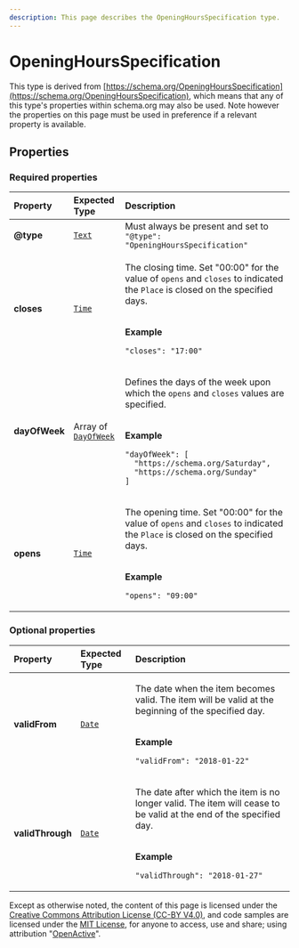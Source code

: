 ```yaml
---
description: This page describes the OpeningHoursSpecification type.
---
```


# OpeningHoursSpecification

This type is derived from [https://schema.org/OpeningHoursSpecification](https://schema.org/OpeningHoursSpecification), which means that any of this type's properties within schema.org may also be used. Note however the properties on this page must be used in preference if a relevant property is available.

## **Properties**

### **Required properties**
    
<table>
  <thead>
    <tr>
      <th style="text-align:left">Property</th>
      <th style="text-align:left">Expected Type</th>
      <th style="text-align:left">Description</th>
    </tr>
  </thead>
  <tbody>
    <tr>
      <td style="text-align:left"><b>@type</b></td>
      <td style="text-align:left">
        <a href="https://schema.org/Text"><code>Text</code></a>
      </td>
      <td style="text-align:left">
        Must always be present and set to <code>"@type": "OpeningHoursSpecification"</code>
      </td>
    </tr>
    <tr>
      <td style="text-align:left"><b>closes</b></td>
      <td style="text-align:left">
        <a href="https://schema.org/Time"><code>Time</code></a>
      </td>
      <td style="text-align:left">
        <p>The closing time. Set &quot;00:00&quot; for the value of <code>opens</code> and <code>closes</code> to indicated the <code>Place</code> is closed on the specified days.</p><p></br><b>Example</b></p><p><code>"closes": "17:00"</code></p>
      </td>
    </tr>
    <tr>
      <td style="text-align:left"><b>dayOfWeek</b></td>
      <td style="text-align:left">
        Array of <a href="https://schema.org/DayOfWeek"><code>DayOfWeek</code></a>
      </td>
      <td style="text-align:left">
        <p>Defines the days of the week upon which the <code>opens</code> and <code>closes</code> values are specified.</p><p></br><b>Example</b></p><p><code>"dayOfWeek": [<br/>&nbsp;&nbsp;&quot;https://schema.org/Saturday&quot;,<br/>&nbsp;&nbsp;&quot;https://schema.org/Sunday&quot;<br/>]</code></p>
      </td>
    </tr>
    <tr>
      <td style="text-align:left"><b>opens</b></td>
      <td style="text-align:left">
        <a href="https://schema.org/Time"><code>Time</code></a>
      </td>
      <td style="text-align:left">
        <p>The opening time. Set &quot;00:00&quot; for the value of <code>opens</code> and <code>closes</code> to indicated the <code>Place</code> is closed on the specified days.</p><p></br><b>Example</b></p><p><code>"opens": "09:00"</code></p>
      </td>
    </tr>
  </tbody>
</table>


### **Optional properties**
    
<table>
  <thead>
    <tr>
      <th style="text-align:left">Property</th>
      <th style="text-align:left">Expected Type</th>
      <th style="text-align:left">Description</th>
    </tr>
  </thead>
  <tbody>
    <tr>
      <td style="text-align:left"><b>validFrom</b></td>
      <td style="text-align:left">
        <a href="https://schema.org/Date"><code>Date</code></a>
      </td>
      <td style="text-align:left">
        <p>The date when the item becomes valid. The item will be valid at the beginning of the specified day.</p><p></br><b>Example</b></p><p><code>"validFrom": "2018-01-22"</code></p>
      </td>
    </tr>
    <tr>
      <td style="text-align:left"><b>validThrough</b></td>
      <td style="text-align:left">
        <a href="https://schema.org/Date"><code>Date</code></a>
      </td>
      <td style="text-align:left">
        <p>The date after which the item is no longer valid. The item will cease to be valid at the end of the specified day.</p><p></br><b>Example</b></p><p><code>"validThrough": "2018-01-27"</code></p>
      </td>
    </tr>
  </tbody>
</table>






Except as otherwise noted, the content of this page is licensed under the [Creative Commons Attribution License (CC-BY V4.0)](https://creativecommons.org/licenses/by/4.0/), and code samples are licensed under the [MIT License](https://opensource.org/licenses/MIT), for anyone to access, use and share; using attribution "[OpenActive](https://www.openactive.io/)".
